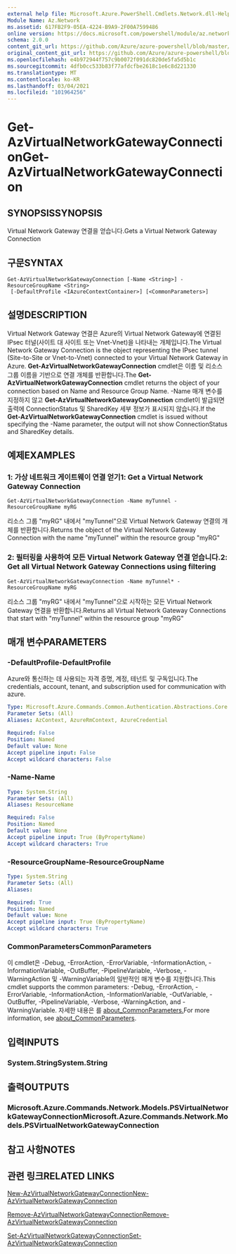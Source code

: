 ```yaml
---
external help file: Microsoft.Azure.PowerShell.Cmdlets.Network.dll-Help.xml
Module Name: Az.Network
ms.assetid: 617FB2F9-05EA-4224-B9A9-2F00A7599486
online version: https://docs.microsoft.com/powershell/module/az.network/get-azvirtualnetworkgatewayconnection
schema: 2.0.0
content_git_url: https://github.com/Azure/azure-powershell/blob/master/src/Network/Network/help/Get-AzVirtualNetworkGatewayConnection.md
original_content_git_url: https://github.com/Azure/azure-powershell/blob/master/src/Network/Network/help/Get-AzVirtualNetworkGatewayConnection.md
ms.openlocfilehash: e4b972944f757c9b0072f091dc820de5fa5d5b1c
ms.sourcegitcommit: 4dfb0cc533b83f77afdcfbe2618c1e6c8d221330
ms.translationtype: MT
ms.contentlocale: ko-KR
ms.lasthandoff: 03/04/2021
ms.locfileid: "101964256"
---
```

# <span data-ttu-id="2da8d-101">Get-AzVirtualNetworkGatewayConnection</span><span class="sxs-lookup"><span data-stu-id="2da8d-101">Get-AzVirtualNetworkGatewayConnection</span></span>

## <span data-ttu-id="2da8d-102">SYNOPSIS</span><span class="sxs-lookup"><span data-stu-id="2da8d-102">SYNOPSIS</span></span>
<span data-ttu-id="2da8d-103">Virtual Network Gateway 연결을 얻습니다.</span><span class="sxs-lookup"><span data-stu-id="2da8d-103">Gets a Virtual Network Gateway Connection</span></span>

## <span data-ttu-id="2da8d-104">구문</span><span class="sxs-lookup"><span data-stu-id="2da8d-104">SYNTAX</span></span>

```
Get-AzVirtualNetworkGatewayConnection [-Name <String>] -ResourceGroupName <String>
 [-DefaultProfile <IAzureContextContainer>] [<CommonParameters>]
```

## <span data-ttu-id="2da8d-105">설명</span><span class="sxs-lookup"><span data-stu-id="2da8d-105">DESCRIPTION</span></span>
<span data-ttu-id="2da8d-106">Virtual Network Gateway 연결은 Azure의 Virtual Network Gateway에 연결된 IPsec 터널(사이트 대 사이트 또는 Vnet-Vnet)을 나타내는 개체입니다.</span><span class="sxs-lookup"><span data-stu-id="2da8d-106">The Virtual Network Gateway Connection is the object representing the IPsec tunnel (Site-to-Site or Vnet-to-Vnet) connected to your Virtual Network Gateway in Azure.</span></span>
<span data-ttu-id="2da8d-107">**Get-AzVirtualNetworkGatewayConnection** cmdlet은 이름 및 리소스 그룹 이름을 기반으로 연결 개체를 반환합니다.</span><span class="sxs-lookup"><span data-stu-id="2da8d-107">The **Get-AzVirtualNetworkGatewayConnection** cmdlet returns the object of your connection based on Name and Resource Group Name.</span></span>
<span data-ttu-id="2da8d-108">-Name 매개 변수를 지정하지 않고 **Get-AzVirtualNetworkGatewayConnection** cmdlet이 발급되면 출력에 ConnectionStatus 및 SharedKey 세부 정보가 표시되지 않습니다.</span><span class="sxs-lookup"><span data-stu-id="2da8d-108">If the **Get-AzVirtualNetworkGatewayConnection** cmdlet is issued without specifying the -Name parameter, the output will not show ConnectionStatus and SharedKey details.</span></span>

## <span data-ttu-id="2da8d-109">예제</span><span class="sxs-lookup"><span data-stu-id="2da8d-109">EXAMPLES</span></span>

### <span data-ttu-id="2da8d-110">1: 가상 네트워크 게이트웨이 연결 얻기</span><span class="sxs-lookup"><span data-stu-id="2da8d-110">1: Get a Virtual Network Gateway Connection</span></span>
```
Get-AzVirtualNetworkGatewayConnection -Name myTunnel -ResourceGroupName myRG
```

<span data-ttu-id="2da8d-111">리소스 그룹 "myRG" 내에서 "myTunnel"으로 Virtual Network Gateway 연결의 개체를 반환합니다.</span><span class="sxs-lookup"><span data-stu-id="2da8d-111">Returns the object of the Virtual Network Gateway Connection with the name "myTunnel" within the resource group "myRG"</span></span>

### <span data-ttu-id="2da8d-112">2: 필터링을 사용하여 모든 Virtual Network Gateway 연결 얻습니다.</span><span class="sxs-lookup"><span data-stu-id="2da8d-112">2: Get all Virtual Network Gateway Connections using filtering</span></span>
```
Get-AzVirtualNetworkGatewayConnection -Name myTunnel* -ResourceGroupName myRG
```

<span data-ttu-id="2da8d-113">리소스 그룹 "myRG" 내에서 "myTunnel"으로 시작하는 모든 Virtual Network Gateway 연결을 반환합니다.</span><span class="sxs-lookup"><span data-stu-id="2da8d-113">Returns all Virtual Network Gateway Connections that start with "myTunnel" within the resource group "myRG"</span></span>

## <span data-ttu-id="2da8d-114">매개 변수</span><span class="sxs-lookup"><span data-stu-id="2da8d-114">PARAMETERS</span></span>

### <span data-ttu-id="2da8d-115">-DefaultProfile</span><span class="sxs-lookup"><span data-stu-id="2da8d-115">-DefaultProfile</span></span>
<span data-ttu-id="2da8d-116">Azure와 통신하는 데 사용되는 자격 증명, 계정, 테넌트 및 구독입니다.</span><span class="sxs-lookup"><span data-stu-id="2da8d-116">The credentials, account, tenant, and subscription used for communication with azure.</span></span>

```yaml
Type: Microsoft.Azure.Commands.Common.Authentication.Abstractions.Core.IAzureContextContainer
Parameter Sets: (All)
Aliases: AzContext, AzureRmContext, AzureCredential

Required: False
Position: Named
Default value: None
Accept pipeline input: False
Accept wildcard characters: False
```

### <span data-ttu-id="2da8d-117">-Name</span><span class="sxs-lookup"><span data-stu-id="2da8d-117">-Name</span></span>
```yaml
Type: System.String
Parameter Sets: (All)
Aliases: ResourceName

Required: False
Position: Named
Default value: None
Accept pipeline input: True (ByPropertyName)
Accept wildcard characters: True
```

### <span data-ttu-id="2da8d-118">-ResourceGroupName</span><span class="sxs-lookup"><span data-stu-id="2da8d-118">-ResourceGroupName</span></span>
```yaml
Type: System.String
Parameter Sets: (All)
Aliases:

Required: True
Position: Named
Default value: None
Accept pipeline input: True (ByPropertyName)
Accept wildcard characters: True
```

### <span data-ttu-id="2da8d-119">CommonParameters</span><span class="sxs-lookup"><span data-stu-id="2da8d-119">CommonParameters</span></span>
<span data-ttu-id="2da8d-120">이 cmdlet은 -Debug, -ErrorAction, -ErrorVariable, -InformationAction, -InformationVariable, -OutBuffer, -PipelineVariable, -Verbose, -WarningAction 및 -WarningVariable의 일반적인 매개 변수를 지원합니다.</span><span class="sxs-lookup"><span data-stu-id="2da8d-120">This cmdlet supports the common parameters: -Debug, -ErrorAction, -ErrorVariable, -InformationAction, -InformationVariable, -OutVariable, -OutBuffer, -PipelineVariable, -Verbose, -WarningAction, and -WarningVariable.</span></span> <span data-ttu-id="2da8d-121">자세한 내용은 를 [about_CommonParameters.](http://go.microsoft.com/fwlink/?LinkID=113216)</span><span class="sxs-lookup"><span data-stu-id="2da8d-121">For more information, see [about_CommonParameters](http://go.microsoft.com/fwlink/?LinkID=113216).</span></span>

## <span data-ttu-id="2da8d-122">입력</span><span class="sxs-lookup"><span data-stu-id="2da8d-122">INPUTS</span></span>

### <span data-ttu-id="2da8d-123">System.String</span><span class="sxs-lookup"><span data-stu-id="2da8d-123">System.String</span></span>

## <span data-ttu-id="2da8d-124">출력</span><span class="sxs-lookup"><span data-stu-id="2da8d-124">OUTPUTS</span></span>

### <span data-ttu-id="2da8d-125">Microsoft.Azure.Commands.Network.Models.PSVirtualNetworkGatewayConnection</span><span class="sxs-lookup"><span data-stu-id="2da8d-125">Microsoft.Azure.Commands.Network.Models.PSVirtualNetworkGatewayConnection</span></span>

## <span data-ttu-id="2da8d-126">참고 사항</span><span class="sxs-lookup"><span data-stu-id="2da8d-126">NOTES</span></span>

## <span data-ttu-id="2da8d-127">관련 링크</span><span class="sxs-lookup"><span data-stu-id="2da8d-127">RELATED LINKS</span></span>

[<span data-ttu-id="2da8d-128">New-AzVirtualNetworkGatewayConnection</span><span class="sxs-lookup"><span data-stu-id="2da8d-128">New-AzVirtualNetworkGatewayConnection</span></span>](./New-AzVirtualNetworkGatewayConnection.md)

[<span data-ttu-id="2da8d-129">Remove-AzVirtualNetworkGatewayConnection</span><span class="sxs-lookup"><span data-stu-id="2da8d-129">Remove-AzVirtualNetworkGatewayConnection</span></span>](./Remove-AzVirtualNetworkGatewayConnection.md)

[<span data-ttu-id="2da8d-130">Set-AzVirtualNetworkGatewayConnection</span><span class="sxs-lookup"><span data-stu-id="2da8d-130">Set-AzVirtualNetworkGatewayConnection</span></span>](./Set-AzVirtualNetworkGatewayConnection.md)
